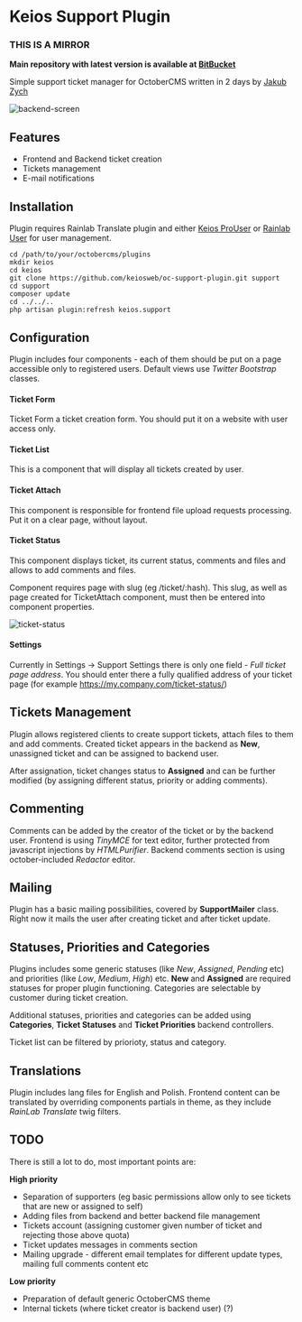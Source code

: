 # Keios Support Plugin

### THIS IS A MIRROR

**Main repository with latest version is available at [BitBucket](https://bitbucket.org/keiosweb/oc-support-plugin)**

Simple support ticket manager for OctoberCMS written in 2 days by [Jakub Zych](http://keios.eu) 

![backend-screen](https://i.keios.eu/screenshot-151219-183307.png)

## Features

- Frontend and Backend ticket creation
- Tickets management
- E-mail notifications

## Installation

Plugin requires Rainlab Translate plugin and either [Keios ProUser](https://lab.keios.eu/october_plugins/keios-prouser) or [Rainlab User](https://octobercms.com/plugin/rainlab-user) for user management.

    cd /path/to/your/octobercms/plugins
    mkdir keios
    cd keios
    git clone https://github.com/keiosweb/oc-support-plugin.git support
    cd support
    composer update
    cd ../../..
    php artisan plugin:refresh keios.support

## Configuration

Plugin includes four components - each of them should be put on a page accessible only to registered users. Default views use *Twitter Bootstrap* classes. 

#### Ticket Form

Ticket Form a ticket creation form. You should put it on a website with user access only.

#### Ticket List

This is a component that will display all tickets created by user. 

#### Ticket Attach

This component is responsible for frontend file upload requests processing. Put it on a clear page, without layout. 

#### Ticket Status

This component displays ticket, its current status, comments and files and allows to add comments and files. 

Component requires page with slug (eg /ticket/:hash). This slug, as well as page created for TicketAttach component, must then be entered into component properties. 

![ticket-status](https://i.keios.eu/screenshot-151219-182652.png)

#### Settings

Currently in Settings -> Support Settings there is only one field - *Full ticket page address*. You should enter there a fully qualified address of your ticket page (for example https://my.company.com/ticket-status/)


## Tickets Management

Plugin allows registered clients to create support tickets, attach files to them and add comments. Created ticket appears in the backend as **New**, unassigned ticket and can be assigned to backend user. 
 
 After assignation, ticket changes status to **Assigned** and can be further modified (by assigning different status, priority or adding comments).

## Commenting

Comments can be added by the creator of the ticket or by the backend user. Frontend is using *TinyMCE* for text editor, further protected from javascript injections by *HTMLPurifier*. Backend comments section is using october-included *Redactor* editor.

## Mailing

Plugin has a basic mailing possibilities, covered by **SupportMailer** class. Right now it mails the user after creating ticket and after ticket update.

## Statuses, Priorities and Categories

Plugins includes some generic statuses (like *New*, *Assigned*, *Pending* etc) and priorities (like *Low*, *Medium*, *High*) etc. **New** and **Assigned** are required statuses for proper plugin functioning. Categories are selectable by customer during ticket creation.

Additional statuses, priorities and categories can be added using **Categories**, **Ticket Statuses** and **Ticket Priorities** backend controllers.

Ticket list can be filtered by priorioty, status and category.

## Translations

Plugin includes lang files for English and Polish. Frontend content can be translated by overriding components partials in theme, as they include *RainLab Translate* twig filters. 

## TODO

There is still a lot to do, most important points are:

**High priority**

- Separation of supporters (eg basic permissions allow only to see tickets that are new or assigned to self)
- Adding files from backend and better backend file management
- Tickets account (assigning customer given number of ticket and rejecting those above quota)
- Ticket updates messages in comments section
- Mailing upgrade - different email templates for different update types, mailing full comments content etc

**Low priority**

- Preparation of default generic OctoberCMS theme
- Internal tickets (where ticket creator is backend user) (?)